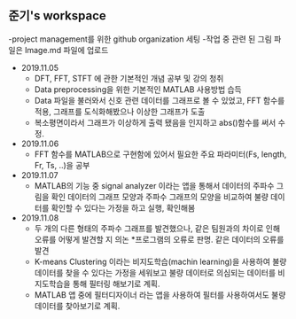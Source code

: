 ## 준기's workspace
-project management를 위한 github organization 세팅
-작업 중 관련 된 그림 파일은 Image.md 파일에 업로드
- 2019.11.05
    - DFT, FFT, STFT 에 관한 기본적인 개념 공부 및 강의 청취
    - Data preprocessing을 위한 기본적인 MATLAB 사용방법 습득
    - Data 파일을 불러와서 신호 관련 데이터를 그래프로 볼 수 있었고, FFT 함수를 적용, 그래프를 도식화해봤으나 이상한 그래프가 도출
    - 복소평면이라서 그래프가 이상하게 출력 됐음을 인지하고 abs()함수를 써서 수정.
- 2019.11.06
    - FFT 함수를 MATLAB으로 구현함에 있어서 필요한 주요 파라미터(Fs, length, Fr, Ts, ..)을 공부
- 2019.11.07
    - MATLAB의 기능 중 signal analyzer 이라는 앱을 통해서 데이터의 주파수 그림을 확인
      데이터의 그래프 모양과 주파수 그래프의 모양을 비교하여 불량 데이터를 확인할 수 있다는 가정을 하고 실행, 확인해봄
- 2019.11.08
    - 두 개의 다른 형태의 주파수 그래프를 발견했으나, 같은 팀원과의 차이로 인해 오류를 어떻게 발견할 지 의논
        *프로그램의 오류로 판명. 같은 데이터의 오류를 발견
    - K-means Clustering 이라는 비지도학습(machin learning)을 사용하여 불량 데이터를 찾을 수 있다는 가정을 세워보고 불량 데이터로 의심되는 데이터를 비지도학습을 통해 필터링 해보기로 계획.
    - MATLAB 앱 중에 필터디자이너 라는 앱을 사용하여 필터를 사용하여서도 불량 데이터를 찾아보기로 계획.
